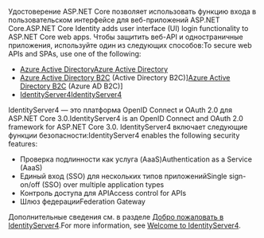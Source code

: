 <span data-ttu-id="9b954-101">Удостоверение ASP.NET Core позволяет использовать функцию входа в пользовательском интерфейсе для веб-приложений ASP.NET Core.</span><span class="sxs-lookup"><span data-stu-id="9b954-101">ASP.NET Core Identity adds user interface (UI) login functionality to ASP.NET Core web apps.</span></span> <span data-ttu-id="9b954-102">Чтобы защитить веб-API и одностраничные приложения, используйте один из следующих способов:</span><span class="sxs-lookup"><span data-stu-id="9b954-102">To secure web APIs and SPAs, use one of the following:</span></span>

* [<span data-ttu-id="9b954-103">Azure Active Directory</span><span class="sxs-lookup"><span data-stu-id="9b954-103">Azure Active Directory</span></span>](/azure/api-management/api-management-howto-protect-backend-with-aad)
* <span data-ttu-id="9b954-104">[Azure Active Directory B2C](/azure/active-directory-b2c/active-directory-b2c-custom-rest-api-netfw) (Active Directory B2C)]</span><span class="sxs-lookup"><span data-stu-id="9b954-104">[Azure Active Directory B2C](/azure/active-directory-b2c/active-directory-b2c-custom-rest-api-netfw) (Azure AD B2C)]</span></span>
* [<span data-ttu-id="9b954-105">IdentityServer4</span><span class="sxs-lookup"><span data-stu-id="9b954-105">IdentityServer4</span></span>](https://identityserver.io)

<span data-ttu-id="9b954-106">IdentityServer4 — это платформа OpenID Connect и OAuth 2.0 для ASP.NET Core 3.0.</span><span class="sxs-lookup"><span data-stu-id="9b954-106">IdentityServer4 is an OpenID Connect and OAuth 2.0 framework for ASP.NET Core 3.0.</span></span> <span data-ttu-id="9b954-107">IdentityServer4 включает следующие функции безопасности:</span><span class="sxs-lookup"><span data-stu-id="9b954-107">IdentityServer4 enables the following security features:</span></span>

* <span data-ttu-id="9b954-108">Проверка подлинности как услуга (AaaS)</span><span class="sxs-lookup"><span data-stu-id="9b954-108">Authentication as a Service (AaaS)</span></span>
* <span data-ttu-id="9b954-109">Единый вход (SSO) для нескольких типов приложений</span><span class="sxs-lookup"><span data-stu-id="9b954-109">Single sign-on/off (SSO) over multiple application types</span></span>
* <span data-ttu-id="9b954-110">Контроль доступа для API</span><span class="sxs-lookup"><span data-stu-id="9b954-110">Access control for APIs</span></span>
* <span data-ttu-id="9b954-111">Шлюз федерации</span><span class="sxs-lookup"><span data-stu-id="9b954-111">Federation Gateway</span></span>

<span data-ttu-id="9b954-112">Дополнительные сведения см. в разделе [Добро пожаловать в IdentityServer4](http://docs.identityserver.io/en/latest/index.html).</span><span class="sxs-lookup"><span data-stu-id="9b954-112">For more information, see [Welcome to IdentityServer4](http://docs.identityserver.io/en/latest/index.html).</span></span>